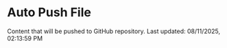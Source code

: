 # Auto Push File

Content that will be pushed to GitHub repository.
Last updated: 08/11/2025, 02:13:59 PM